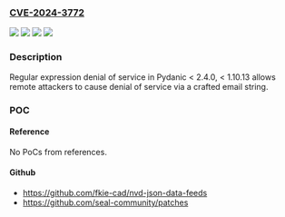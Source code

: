 ### [CVE-2024-3772](https://cve.mitre.org/cgi-bin/cvename.cgi?name=CVE-2024-3772)
![](https://img.shields.io/static/v1?label=Product&message=Pydantic&color=blue)
![](https://img.shields.io/static/v1?label=Version&message=1.0%20&color=brightgreen)
![](https://img.shields.io/static/v1?label=Version&message=2.0%20&color=brightgreen)
![](https://img.shields.io/static/v1?label=Vulnerability&message=CWE-1333%20Inefficient%20Regular%20Expression%20Complexity&color=brightgreen)

### Description

Regular expression denial of service in Pydanic < 2.4.0, < 1.10.13 allows remote attackers to cause denial of service via a crafted email string.

### POC

#### Reference
No PoCs from references.

#### Github
- https://github.com/fkie-cad/nvd-json-data-feeds
- https://github.com/seal-community/patches

